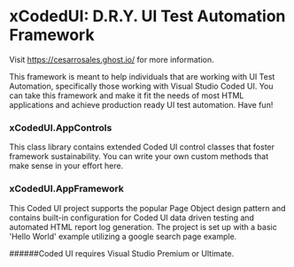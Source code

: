 # xCodedUI: D.R.Y. UI Test Automation Framework
Visit https://cesarrosales.ghost.io/ for more information.

This framework is meant to help individuals that are working with UI Test Automation, specifically those working with Visual Studio Coded UI. You can take this framework and make it fit the needs of most HTML applications and achieve production ready UI test automation. Have fun!


### xCodedUI.AppControls
This class library contains extended Coded UI control classes that foster framework sustainability. You can write your own custom methods that make sense in your effort here.

### xCodedUI.AppFramework
This Coded UI project supports the popular Page Object design pattern and contains built-in configuration for Coded UI data driven testing and automated HTML report log generation. The project is set up with a basic 'Hello World' example utilizing a google search page example.


######Coded UI requires Visual Studio Premium or Ultimate.

